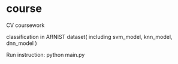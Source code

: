# course
CV coursework

classification in AffNIST dataset( including svm_model, knn_model, dnn_model )

Run instruction:
    python main.py
